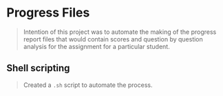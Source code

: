# Progress Files

> Intention of this project was to automate the making of the progress report files that would contain scores and question by question analysis for the assignment for a particular student.


## Shell scripting

> Created a ```.sh``` script to automate the process.
